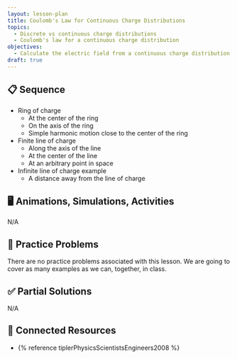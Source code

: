 ```yaml
---
layout: lesson-plan
title: Coulomb's Law for Continuous Charge Distributions
topics:
  - Discrete vs continuous charge distributions
  - Coulomb's law for a continuous charge distribution
objectives:
  - Calculate the electric field from a continuous charge distribution using Coulomb's law
draft: true
---
```


## 📋 Sequence

* Ring of charge
  * At the center of the ring
  * On the axis of the ring
  * Simple harmonic motion close to the center of the ring
* Finite line of charge
  * Along the axis of the line
  * At the center of the line
  * At an arbitrary point in space
* Infinite line of charge example
  * A distance away from the line of charge

## 🖥️ Animations, Simulations, Activities

N/A

## 📝 Practice Problems

There are no practice problems associated with this lesson. We are going to cover as many examples as we can, together, in class.

## ✅ Partial Solutions

N/A

## 📘 Connected Resources

* {% reference tiplerPhysicsScientistsEngineers2008 %}
